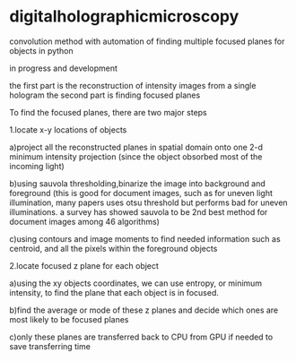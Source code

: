 # digitalholographicmicroscopy

convolution method with automation of finding multiple focused planes for objects in python

in progress and development

the first part is the reconstruction of intensity images from a single hologram the second part is finding focused planes

To find the focused planes, there are two major steps

1.locate x-y locations of objects

a)project all the reconstructed planes in spatial domain onto one 2-d minimum intensity projection (since the object obsorbed most of the incoming light)

b)using sauvola thresholding,binarize the image into background and foreground (this is good for document images, such as for uneven light illumination, many papers uses otsu threshold but performs bad for uneven illuminations. a survey has showed sauvola to be 2nd best method for document images among 46 algorithms)

c)using contours and image moments to find needed information such as centroid, and all the pixels within the foreground objects

2.locate focused z plane for each object

a)using the xy objects coordinates, we can use entropy, or minimum intensity, to find the plane that each object is in focused.

b)find the average or mode of these z planes and decide which ones are most likely to be focused planes

c)only these planes are transferred back to CPU from GPU if needed to save transferring time
